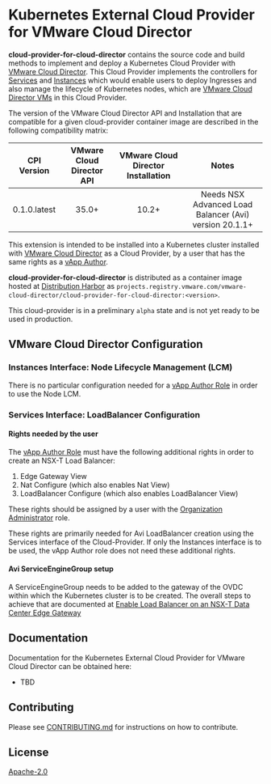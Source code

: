 # Kubernetes External Cloud Provider for VMware Cloud Director

**cloud-provider-for-cloud-director** contains the source code and build methods to implement and deploy a Kubernetes Cloud Provider with [VMware Cloud Director](https://www.vmware.com/products/cloud-director.html). This Cloud Provider implements the controllers for [Services](https://kubernetes.io/docs/concepts/architecture/cloud-controller/#service-controller) and [Instances](https://kubernetes.io/docs/concepts/architecture/cloud-controller/#node-controller) which would enable users to deploy Ingresses and also manage the lifecycle of Kubernetes nodes, which are [VMware Cloud Director VMs](https://docs.vmware.com/en/VMware-Cloud-Director/10.0/com.vmware.vcloud.tenantportal.doc/GUID-8F806B38-2489-4D36-82FF-B23BAFC3B294.html) in this Cloud Provider.

The version of the VMware Cloud Director API and Installation that are compatible for a given cloud-provider container image are described in the following compatibility matrix:

| CPI Version | VMware Cloud Director API | VMware Cloud Director Installation | Notes |
| :---------: | :-----------------------: | :--------------------------------: | :---: |
| 0.1.0.latest | 35.0+ | 10.2+ | Needs NSX Advanced Load Balancer (Avi) version 20.1.1+ |

This extension is intended to be installed into a Kubernetes cluster installed with [VMware Cloud Director](https://www.vmware.com/products/cloud-director.html) as a Cloud Provider, by a user that has the same rights as a [vApp Author](https://docs.vmware.com/en/VMware-Cloud-Director/9.7/com.vmware.vcloud.admin.doc/GUID-BC504F6B-3D38-4F25-AACF-ED584063754F.html).

**cloud-provider-for-cloud-director** is distributed as a container image hosted at [Distribution Harbor](https://projects.registry.vmware.com) as `projects.registry.vmware.com/vmware-cloud-director/cloud-provider-for-cloud-director:<version>`.

This cloud-provider is in a preliminary `alpha` state and is not yet ready to be used in production.

## VMware Cloud Director Configuration

### Instances Interface: Node Lifecycle Management (LCM)
There is no particular configuration needed for a [vApp Author Role](https://docs.vmware.com/en/VMware-Cloud-Director/9.7/com.vmware.vcloud.admin.doc/GUID-BC504F6B-3D38-4F25-AACF-ED584063754F.html) in order to use the Node LCM.

### Services Interface: LoadBalancer Configuration

#### Rights needed by the user
The [vApp Author Role](https://docs.vmware.com/en/VMware-Cloud-Director/9.7/com.vmware.vcloud.admin.doc/GUID-BC504F6B-3D38-4F25-AACF-ED584063754F.html) must have the following additional rights in order to create an NSX-T Load Balancer:
1. Edge Gateway View
2. Nat Configure (which also enables Nat View)
3. LoadBalancer Configure (which also enables LoadBalancer View)

These rights should be assigned by a user with the [Organization Administrator](https://docs.vmware.com/en/VMware-Cloud-Director/9.7/com.vmware.vcloud.admin.doc/GUID-BC504F6B-3D38-4F25-AACF-ED584063754F.html) role.

These rights are primarily needed for Avi LoadBalancer creation using the Services interface of the Cloud-Provider. If only the Instances interface is to be used, the vApp Author role does not need these additional rights.

#### Avi ServiceEngineGroup setup
A ServiceEngineGroup needs to be added to the gateway of the OVDC within which the Kubernetes cluster is to be created. The overall steps to achieve that are documented at [Enable Load Balancer on an NSX-T Data Center Edge Gateway](https://docs.vmware.com/en/VMware-Cloud-Director/10.2/VMware-Cloud-Director-Service-Provider-Admin-Portal-Guide/GUID-1784B96B-20F8-4E4D-BF33-86D2264EDBCF.html)


## Documentation

Documentation for the Kubernetes External Cloud Provider for VMware Cloud Director can be obtained here:
* TBD


## Contributing

Please see [CONTRIBUTING.md](CONTRIBUTING.md) for instructions on how to contribute.


## License

[Apache-2.0](LICENSE.txt)
